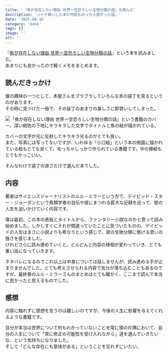 ```yaml
---
title: '『魚が存在しない理由 世界一空恐ろしい生物分類の話』を読んだ'
description: 'ジャケ買いした本が内容もめっちゃ良かった話。'
date: '2025-08-16'
category: 'book'
tags: []
image: ''
alt: ''
---
```


『[魚が存在しない理由 世界一空恐ろしい生物分類の話](https://www.sunmark.co.jp/detail.php?csid=4178-1)』という本を読みました。  
あまりにも良かったので軽くメモをまとめます。

## 読んだきっかけ

僕の趣味の一つとして、本屋さんをブラブラしていろんな本の装丁を見るというのがあります。  
その時に見つけた一冊で、その装丁のあまりの美しさに即買いしてしまった。

![「魚が存在しない理由 世界一空恐ろしい生物分類の話」という書籍のカバー。深い紺色の下地にキラキラした文字でタイトルと魚の絵が描かれている。](/images/blog/2025/08/read-why-fish-do-not-exist/01.jpg '写真では全然良さが伝わらなくて残念。')

カバーの文字が光に反射してキラキラ光るのがとても良い。  
また、写真には写ってないですが、いわゆる「小口絵」という本の側面に描かれている絵もとても良くて、めっちゃしっかり作られている書籍です。中の挿絵もとてもかっこいい。

そんなわけで装丁の良さだけで選んだ本でした。

## 内容

著者はサイエンスジャーナリストのルル・ミラーという方で、デイビッド・スター・ジョーダンという魚類学者の自伝や彼にまつわる膨大な記録を巡って、彼の人生を追いかけていく内容です。

僕は最初、この本の表紙とタイトルから、ファンタジー小説なのかと思って読み始めました。しかしすぐにそれが間違っていたことに気づいたものの、デイビッドの人生はまさに小説よりも希なりという感じで、彼の生物分類に懸ける思いの強さを感じました。  
けれどさらに読み進めていくと、どんどんと内容の様相が変わっていき、とても重い話になっていきます。

ネタバレになるのでこれ以上は中身については話しませんが、読み進める手が止まりませんでした。とても考えさせられる内容で気分が落ち込むこともあるのですが、最終章のルル・ミラーさんのまとめはとても暖かく、ここまで読んで本当に良かったと思えるものでした。

## 感想

内容に触れずに感想を言うのは難しいのですが、今後の人生に影響を与えてくれるような書籍です。

自分が本当は世界について何もわかっていないことを常に頭の片隅において、自分の人生について「常に修正の可能性を受け入れながら」道を選んでいきたいな、という気持ちになりました。  
そして「どんな存在にも意味がある」ということを忘れずにいたい。
